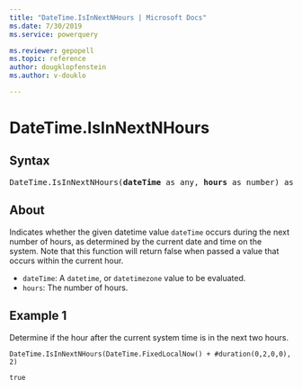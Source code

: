 ```yaml
---
title: "DateTime.IsInNextNHours | Microsoft Docs"
ms.date: 7/30/2019
ms.service: powerquery

ms.reviewer: gepopell
ms.topic: reference
author: dougklopfenstein
ms.author: v-douklo

---
```

# DateTime.IsInNextNHours

## Syntax

<pre>
DateTime.IsInNextNHours(<b>dateTime</b> as any, <b>hours</b> as number) as nullable logical
</pre>

## About  
Indicates whether the given datetime value `dateTime` occurs during the next number of hours, as determined by the current date and time on the system. Note that this function will return false when passed a value that occurs within the current hour. <ul> <li><code>dateTime</code>: A <code>datetime</code>, or <code>datetimezone</code> value to be evaluated.</li> <li><code>hours</code>: The number of hours.</li> </ul>

## Example 1
Determine if the hour after the current system time is in the next two hours.

```powerquery-m
DateTime.IsInNextNHours(DateTime.FixedLocalNow() + #duration(0,2,0,0), 2)
```

`true`

